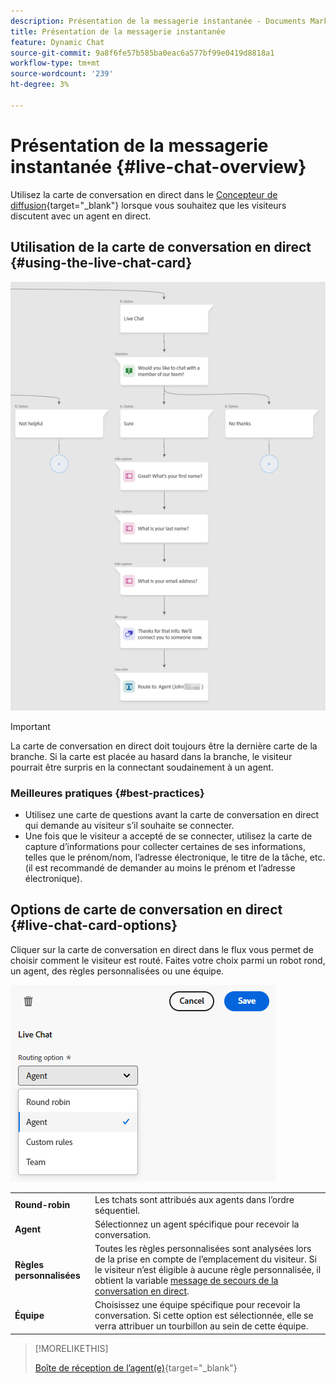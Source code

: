 ```yaml
---
description: Présentation de la messagerie instantanée - Documents Marketo - Documentation du produit
title: Présentation de la messagerie instantanée
feature: Dynamic Chat
source-git-commit: 9a8f6fe57b585ba0eac6a577bf99e0419d8818a1
workflow-type: tm+mt
source-wordcount: '239'
ht-degree: 3%

---
```


# Présentation de la messagerie instantanée {#live-chat-overview}

Utilisez la carte de conversation en direct dans le [Concepteur de diffusion](/help/marketo/product-docs/demand-generation/dynamic-chat/automated-chat/stream-designer.md){target="_blank"} lorsque vous souhaitez que les visiteurs discutent avec un agent en direct.

## Utilisation de la carte de conversation en direct {#using-the-live-chat-card}

![](assets/live-chat-overview-1.png)

>[!IMPORTANT]
>
>La carte de conversation en direct doit toujours être la dernière carte de la branche. Si la carte est placée au hasard dans la branche, le visiteur pourrait être surpris en la connectant soudainement à un agent.

### Meilleures pratiques {#best-practices}

* Utilisez une carte de questions avant la carte de conversation en direct qui demande au visiteur s’il souhaite se connecter.
* Une fois que le visiteur a accepté de se connecter, utilisez la carte de capture d’informations pour collecter certaines de ses informations, telles que le prénom/nom, l’adresse électronique, le titre de la tâche, etc. (il est recommandé de demander au moins le prénom et l’adresse électronique).

## Options de carte de conversation en direct {#live-chat-card-options}

Cliquer sur la carte de conversation en direct dans le flux vous permet de choisir comment le visiteur est routé. Faites votre choix parmi un robot rond, un agent, des règles personnalisées ou une équipe.

![](assets/live-chat-overview-2.png)

<table> 
 <tbody> 
  <tr> 
   <td><b>Round-robin</b></td>
   <td>Les tchats sont attribués aux agents dans l’ordre séquentiel.</td>
  </tr> 
  <tr> 
   <td><b>Agent</b></td>
   <td>Sélectionnez un agent spécifique pour recevoir la conversation.</td>
  </tr>
    <tr> 
   <td><b>Règles personnalisées</b></td>
   <td>Toutes les règles personnalisées sont analysées lors de la prise en compte de l’emplacement du visiteur. Si le visiteur n’est éligible à aucune règle personnalisée, il obtient la variable <a href="/help/marketo/product-docs/demand-generation/dynamic-chat/setup-and-configuration/agent-management.md#live-chat-fallback" target="_blank">message de secours de la conversation en direct</a>.</td>
  </tr> 
  <tr> 
   <td><b>Équipe</b></td>
   <td>Choisissez une équipe spécifique pour recevoir la conversation. Si cette option est sélectionnée, elle se verra attribuer un tourbillon au sein de cette équipe.</td>
  </tr>
 </tbody> 
</table>

>[!MORELIKETHIS]
>
>[Boîte de réception de l’agent(e)](/help/marketo/product-docs/demand-generation/dynamic-chat/live-chat/agent-inbox.md){target="_blank"}
